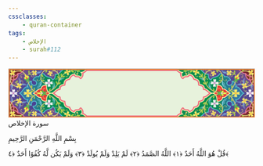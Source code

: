 ```yaml
---
cssclasses:
    - quran-container
tags:
    - الإخلاص
    - surah#112
---
```

<div class="quran-container">
<span class="second-border"></span>
<span class="border"></span>
<div class="head-container">
<img src="https://raw.githubusercontent.com/LORDyyyyy/obsidian-the_quran_vault/main/The%20Quran%20Vault/src/webview/surah_head.png" height=100>
<div class="surah-name">
<span class="surah-name-fnt">سورة الإخلاص</span>
</div>
</div>
<div class="quran-content">
<div class="name-of-god"> <p> بِسْمِ اللَّهِ الرَّحْمَنِ الرَّحِيمِ </p></div>
<p>
<span class="sign" id="f1">قُلْ هُوَ اللَّهُ أَحَدٌ <span>﴿</span>١<span>﴾</span></span>
<span class="sign" id="f2">اللَّهُ الصَّمَدُ <span>﴿</span>٢<span>﴾</span></span>
<span class="sign" id="f3">لَمْ يَلِدْ وَلَمْ يُولَدْ <span>﴿</span>٣<span>﴾</span></span>
<span class="sign" id="f4">وَلَمْ يَكُن لَّهُ كُفُوًا أَحَدٌ <span>﴿</span>٤<span>﴾</span></span>

</p>
</div>
<span class="border" style="margin-top:25px;"></span>
<span class="second-border-bottom"></span>
</div>
